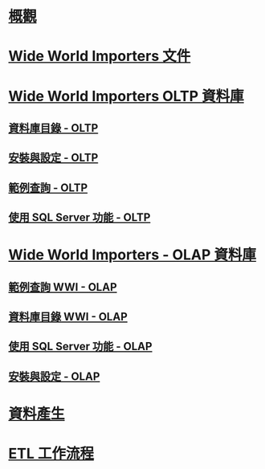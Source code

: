 # [概觀](overview.md)
# [Wide World Importers 文件](wide-world-importers-documentation.md)

# [Wide World Importers OLTP 資料庫](wide-world-importers-oltp-database.md)
## [資料庫目錄 - OLTP](database-catalog-oltp.md)
## [安裝與設定 - OLTP](installation-and-configuration-wwi-oltp.md)
## [範例查詢 - OLTP](sample-queries-oltp.md)
## [使用 SQL Server 功能 - OLTP](use-of-sql-server-features-and-capabilities-wwi-oltp.md)

# [Wide World Importers - OLAP 資料庫](wide-world-importers-olap-database.md)
## [範例查詢 WWI - OLAP](sample-queries-wwi-olap.md)
## [資料庫目錄 WWI - OLAP](database-catalog-wwi-olap.md)
## [使用 SQL Server 功能 - OLAP](use-of-sql-server-features-and-capabilities-olap.md)
## [安裝與設定 - OLAP](installation-and-configuration-olap.md)

# [資料產生](data-generation.md)
# [ETL 工作流程](etl-workflow.md)